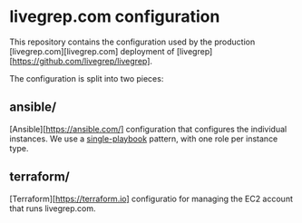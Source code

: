 # livegrep.com configuration

This repository contains the configuration used by the production
[livegrep.com][livegrep.com] deployment of
[livegrep][https://github.com/livegrep/livegrep].

The configuration is split into two pieces:

## ansible/

[Ansible][https://ansible.com/] configuration that configures the
individual instances. We use a
[single-playbook](http://nylas.com/blog/graduating-past-playbooks/)
pattern, with one role per instance type.

## terraform/

[Terraform][https://terraform.io] configuratio for managing the EC2
account that runs livegrep.com.
